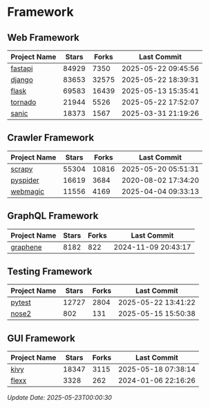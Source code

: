 # Framework

## Web Framework
| Project Name | Stars | Forks | Last Commit |
| ------------ | ----- | ----- | ----------- |
| [fastapi](https://github.com/fastapi/fastapi) | 84929 | 7350 | 2025-05-22 09:45:56 |
| [django](https://github.com/django/django) | 83653 | 32575 | 2025-05-22 18:39:31 |
| [flask](https://github.com/pallets/flask) | 69583 | 16439 | 2025-05-13 15:35:41 |
| [tornado](https://github.com/tornadoweb/tornado) | 21944 | 5526 | 2025-05-22 17:52:07 |
| [sanic](https://github.com/sanic-org/sanic) | 18373 | 1567 | 2025-03-31 21:19:26 |

## Crawler Framework
| Project Name | Stars | Forks | Last Commit |
| ------------ | ----- | ----- | ----------- |
| [scrapy](https://github.com/scrapy/scrapy) | 55304 | 10816 | 2025-05-20 05:51:31 |
| [pyspider](https://github.com/binux/pyspider) | 16619 | 3684 | 2020-08-02 17:34:20 |
| [webmagic](https://github.com/code4craft/webmagic) | 11556 | 4169 | 2025-04-04 09:33:13 |

## GraphQL Framework
| Project Name | Stars | Forks | Last Commit |
| ------------ | ----- | ----- | ----------- |
| [graphene](https://github.com/graphql-python/graphene) | 8182 | 822 | 2024-11-09 20:43:17 |

## Testing Framework
| Project Name | Stars | Forks | Last Commit |
| ------------ | ----- | ----- | ----------- |
| [pytest](https://github.com/pytest-dev/pytest) | 12727 | 2804 | 2025-05-22 13:41:22 |
| [nose2](https://github.com/nose-devs/nose2) | 802 | 131 | 2025-05-15 15:50:38 |

## GUI Framework
| Project Name | Stars | Forks | Last Commit |
| ------------ | ----- | ----- | ----------- |
| [kivy](https://github.com/kivy/kivy) | 18347 | 3115 | 2025-05-18 07:38:14 |
| [flexx](https://github.com/flexxui/flexx) | 3328 | 262 | 2024-01-06 22:16:26 |

*Update Date: 2025-05-23T00:00:30*